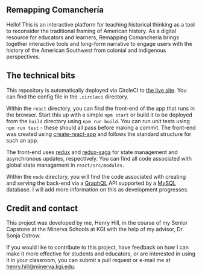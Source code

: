 ## Remapping Comanchería

Hello! This is an interactive platform for teaching historical thinking as a tool to reconsider the traditional framing of American history. As a digital resource for educators and learners, Remapping Comanchería brings together interactive tools and long-form narrative to engage users with the history of the American Southwest from colonial and indigenous perspectives.

## The technical bits

This repository is automatically deployed via CircleCI to [the live site](https://www.remappingcomancheria.com). You can find the config file in the `.circleci` directory.

Within the `react` directory, you can find the front-end of the app that runs in the browser. Start this up with a simple `npm start` or build it to be deployed from the `build` directory using `npm run build`. You can run unit tests using `npm run test` - these should all pass before making a commit. The front-end was created using [create-react-app](https://create-react-app.dev/) and follows the standard structure for such an app.

The front-end uses [redux](https://redux.js.org/) and [redux-saga](https://redux-saga.js.org/) for state management and asynchronous updates, respectively. You can find all code associated with global state managament in `react/src/modules`.

Within the `node` directory, you will find the code associated with creating and serving the back-end via a [GraphQL](https://graphql.org/) API supported by a [MySQL](https://www.mysql.com/) database. I will add more information on this as development progresses.

## Credit and contact

This project was developed by me, Henry Hill, in the course of my Senior Capstone at the Minerva Schools at KGI with the help of my advisor, Dr. Sonja Ostrow.

If you would like to contribute to this project, have feedback on how I can make it more effective for students and educators, or are interested in using it in your classroom, you can submit a pull request or e-mail me at henry.hill@minerva.kgi.edu.
